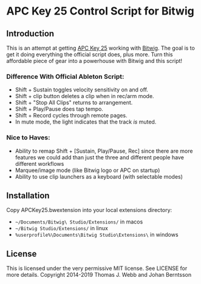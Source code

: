 APC Key 25 Control Script for Bitwig
====================================

Introduction
------------

This is an attempt at getting
[APC Key 25](http://www.akaipro.com/product/apc-key-25) working with [Bitwig](http://www.bitwig.com).
The goal is to get it doing everything the official script does, plus more. Turn this affordable
piece of gear into a powerhouse with Bitwig and this script!

### Difference With Official Ableton Script:

* Shift + Sustain toggles velocity sensitivity on and off.
* Shift + clip button deletes a clip when in rec/arm mode.
* Shift + "Stop All Clips" returns to arrangement.
* Shift + Play/Pause does tap tempo.
* Shift + Record cycles through remote pages.
* In mute mode, the light indicates that the track _is_ muted.

### Nice to Haves:

* Ability to remap Shift + [Sustain, Play/Pause, Rec] since there are more features we could add than just the three and different people have different workflows
* Marquee/image mode (like Bitwig logo or APC on startup)
* Ability to use clip launchers as a keyboard (with selectable modes)

Installation
------------

Copy APCKey25.bwextension into your local extensions directory:

* `~/Documents/Bitwig\ Studio/Extensions/` in macos
* `~/Bitwig Studio/Extensions/` in linux
* `%userprofile%\Documents\Bitwig Studio\Extensions\` in windows

License
-------

This is licensed under the very permissive MIT license. See LICENSE for more details.
Copyright 2014-2019 Thomas J. Webb and Johan Berntsson
